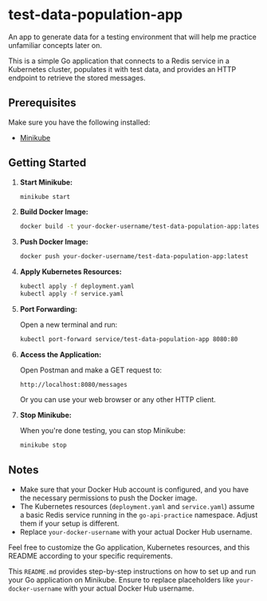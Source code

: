 # test-data-population-app
An app to generate data for a testing environment that will help me practice unfamiliar concepts later on.

This is a simple Go application that connects to a Redis service in a Kubernetes cluster, populates it with test data, and provides an HTTP endpoint to retrieve the stored messages.

## Prerequisites

Make sure you have the following installed:

- [Minikube](https://minikube.sigs.k8s.io/docs/start/)

## Getting Started

1. **Start Minikube:**

   ```bash
   minikube start
   ```

2. **Build Docker Image:**

   ```bash
   docker build -t your-docker-username/test-data-population-app:latest .
   ```

3. **Push Docker Image:**

   ```bash
   docker push your-docker-username/test-data-population-app:latest
   ```

4. **Apply Kubernetes Resources:**

   ```bash
   kubectl apply -f deployment.yaml
   kubectl apply -f service.yaml
   ```

5. **Port Forwarding:**

   Open a new terminal and run:

   ```bash
   kubectl port-forward service/test-data-population-app 8080:80
   ```

6. **Access the Application:**

   Open Postman and make a GET request to:

   ```http
   http://localhost:8080/messages
   ```

   Or you can use your web browser or any other HTTP client.

7. **Stop Minikube:**

   When you're done testing, you can stop Minikube:

   ```bash
   minikube stop
   ```

## Notes

- Make sure that your Docker Hub account is configured, and you have the necessary permissions to push the Docker image.
- The Kubernetes resources (`deployment.yaml` and `service.yaml`) assume a basic Redis service running in the `go-api-practice` namespace. Adjust them if your setup is different.
- Replace `your-docker-username` with your actual Docker Hub username.

Feel free to customize the Go application, Kubernetes resources, and this README according to your specific requirements.


This `README.md` provides step-by-step instructions on how to set up and run your Go application on Minikube. Ensure to replace placeholders like `your-docker-username` with your actual Docker Hub username.